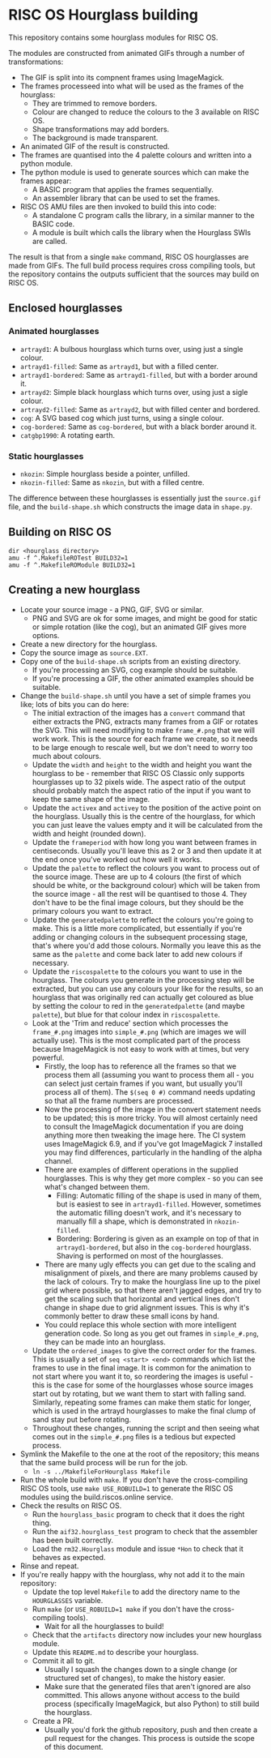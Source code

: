 # RISC OS Hourglass building

This repository contains some hourglass modules for RISC OS.

The modules are constructed from animated GIFs through a number of transformations:

* The GIF is split into its compnent frames using ImageMagick.
* The frames processeed into what will be used as the frames of the hourglass:
    * They are trimmed to remove borders.
    * Colour are changed to reduce the colours to the 3 available on RISC OS.
    * Shape transformations may add borders.
    * The background is made transparent.
* An animated GIF of the result is constructed.
* The frames are quantised into the 4 palette colours and written into a python module.
* The python module is used to generate sources which can make the frames appear:
    * A BASIC program that applies the frames sequentially.
    * An assembler library that can be used to set the frames.
* RISC OS AMU files are then invoked to build this into code:
    * A standalone C program calls the library, in a similar manner to the BASIC code.
    * A module is built which calls the library when the Hourglass SWIs are called.

The result is that from a single `make` command, RISC OS hourglasses are made from GIFs.
The full build process requires cross compiling tools, but the repository contains the outputs sufficient that the sources may build on RISC OS.

## Enclosed hourglasses

### Animated hourglasses

* `artrayd1`: A bulbous hourglass which turns over, using just a single colour.
* `artrayd1-filled`: Same as `artrayd1`, but with a filled center.
* `artrayd1-bordered`: Same as `artrayd1-filled`, but with a border around it.
* `artrayd2`: Simple black hourglass which turns over, using just a sigle colour.
* `artrayd2-filled`: Same as `artrayd2`, but with filled center and bordered.
* `cog`: A SVG based cog which just turns, using a single colour.
* `cog-bordered`: Same as `cog-bordered`, but with a black border around it.
* `catgbp1990`: A rotating earth.

### Static hourglasses

* `nkozin`: Simple hourglass beside a pointer, unfilled.
* `nkozin-filled`: Same as `nkozin`, but with a filled centre.

The difference between these hourglasses is essentially just the `source.gif` file, and the `build-shape.sh` which constructs the image data in `shape.py`.

## Building on RISC OS

```
dir <hourglass directory>
amu -f ^.MakefileROTest BUILD32=1
amu -f ^.MakefileROModule BUILD32=1
```

## Creating a new hourglass

- Locate your source image - a PNG, GIF, SVG or similar.
    - PNG and SVG are ok for some images, and might be good for static or simple rotation (like the cog), but an animated GIF gives more options.
- Create a new directory for the hourglass.
- Copy the source image as `source.EXT`.
- Copy one of the `build-shape.sh` scripts from an existing directory.
    - If you're processing an SVG, cog example should be suitable.
    - If you're processing a GIF, the other animated examples should be suitable.
- Change the `build-shape.sh` until you have a set of simple frames you like; lots of bits you can do here:
    - The initial extraction of the images has a `convert` command that either extracts the PNG, extracts many frames from a GIF or rotates the SVG. This will need modifying to make `frame_#.png` that we will work work. This is the source for each frame we create, so it needs to be large enough to rescale well, but we don't need to worry too much about colours.
    - Update the `width` and `height` to the width and height you want the hourglass to be - remember that RISC OS Classic only supports hourglasses up to 32 pixels wide. The aspect ratio of the output should probably match the aspect ratio of the input if you want to keep the same shape of the image.
    - Update the `activex` and `activey` to the position of the active point on the hourglass. Usually this is the centre of the hourglass, for which you can just leave the values empty and it will be calculated from the width and height (rounded down).
    - Update the `frameperiod` with how long you want between frames in centiseconds. Usually you'll leave this as 2 or 3 and then update it at the end once you've worked out how well it works.
    - Update the `palette` to reflect the colours you want to process out of the source image. These are up to 4 colours (the first of which should be white, or the background colour) which will be taken from the source image - all the rest will be quantised to those 4. They don't have to be the final image colours, but they should be the primary colours you want to extract.
    - Update the `generatedpalette` to reflect the colours you're going to make. This is a little more complicated, but essentially if you're adding or changing colours in the subsequent processing stage, that's where you'd add those colours. Normally you leave this as the same as the `palette` and come back later to add new colours if necessary.
    - Update the `riscospalette` to the colours you want to use in the hourglass. The colours you generate in the processing step will be extracted, but you can use any colours your like for the results, so an hourglass that was originally red can actually get coloured as blue by setting the colour to red in the `generatedpalette` (and maybe `palette`), but blue for that colour index in `riscospalette`.
    - Look at the 'Trim and reduce' section which processes the `frame_#.png` images into `simple_#.png` (which are images we will actually use). This is the most complicated part of the process because ImageMagick is not easy to work with at times, but very powerful.
        - Firstly, the loop has to reference all the frames so that we process them all (assuming you want to process them all - you can select just certain frames if you want, but usually you'll process all of them). The `$(seq 0 #)` command needs updating so that all the frame numbers are processed.
        - Now the processing of the image in the convert statement needs to be updated; this is more tricky. You will almost certainly need to consult the ImageMagick documentation if you are doing anything more then tweaking the image here. The CI system uses ImageMagick 6.9, and if you've got ImageMagick 7 installed you may find differences, particularly in the handling of the alpha channel.
        - There are examples of different operations in the supplied hourglasses. This is why they get more complex - so you can see what's changed between them.
            - Filling: Automatic filling of the shape is used in many of them, but is easiest to see in `artrayd1-filled`. However, sometimes the automatic filling doesn't work, and it's necessary to manually fill a shape, which is demonstrated in `nkozin-filled`.
            - Bordering: Bordering is given as an example on top of that in `artrayd1-bordered`, but also in the `cog-bordered` hourglass. Shaving is performed on most of the hourglasses.
        - There are many ugly effects you can get due to the scaling and misalignment of pixels, and there are many problems caused by the lack of colours. Try to make the hourglass line up to the pixel grid where possible, so that there aren't jagged edges, and try to get the scaling such that horizontal and vertical lines don't change in shape due to grid alignment issues. This is why it's commonly better to draw these small icons by hand.
        - You could replace this whole section with more intelligent generation code. So long as you get out frames in `simple_#.png`, they can be made into an hourglass.
    - Update the `ordered_images` to give the correct order for the frames. This is usually a set of `seq <start> <end>` commands which list the frames to use in the final image. It is common for the animation to not start where you want it to, so reordering the images is useful - this is the case for some of the hourglasses whose source images start out by rotating, but we want them to start with falling sand. Similarly, repeating some frames can make them static for longer, which is used in the artrayd hourglasses to make the final clump of sand stay put before rotating.
    - Throughout these changes, running the script and then seeing what comes out in the `simple_#.png` files is a tedious but expected process.
- Symlink the Makefile to the one at the root of the repository; this means that the same build process will be run for the job.
    - `ln -s ../MakefileForHourglass Makefile`
- Run the whole build with `make`. If you don't have the cross-compiling RISC OS tools, use `make USE_ROBUILD=1` to generate the RISC OS modules using the build.riscos.online service.
- Check the results on RISC OS.
    - Run the `hourglass_basic` program to check that it does the right thing.
    - Run the `aif32.hourglass_test` program to check that the assembler has been built correctly.
    - Load the `rm32.Hourglass` module and issue `*Hon` to check that it behaves as expected.
- Rinse and repeat.
- If you're really happy with the hourglass, why not add it to the main repository:
    - Update the top level `Makefile` to add the directory name to the `HOURGLASSES` variable.
    - Run `make` (or `USE_ROBUILD=1 make` if you don't have the cross-compiling tools).
        - Wait for all the hourglasses to build!
    - Check that the `artifacts` directory now includes your new hourglass module.
    - Update this `README.md` to describe your hourglass.
    - Commit it all to git.
        - Usually I squash the changes down to a single change (or structured set of changes), to make the history easier.
        - Make sure that the generated files that aren't ignored are also committed. This allows anyone without access to the build process (specifically ImageMagick, but also Python) to still build the hourglass.
    - Create a PR.
        - Usually you'd fork the github repository, push and then create a pull request for the changes. This process is outside the scope of this document.

